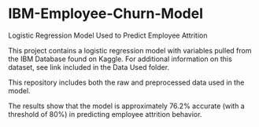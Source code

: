 # IBM-Employee-Churn-Model
Logistic Regression Model Used to Predict Employee Attrition

This project contains a logistic regression model with variables pulled from the IBM Database found on Kaggle. For additional information on this dataset, see link included in the Data Used folder.

This repository includes both the raw and preprocessed data used in the model. 

The results show that the model is approximately 76.2% accurate (with a threshold of 80%) in predicting employee attrition behavior. 
